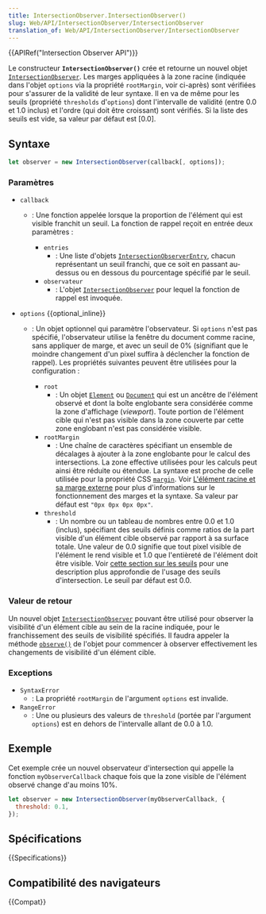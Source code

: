 ```yaml
---
title: IntersectionObserver.IntersectionObserver()
slug: Web/API/IntersectionObserver/IntersectionObserver
translation_of: Web/API/IntersectionObserver/IntersectionObserver
---
```


{{APIRef("Intersection Observer API")}}

Le constructeur **`IntersectionObserver()`** crée et retourne un nouvel objet [`IntersectionObserver`](/fr/docs/Web/API/IntersectionObserver). Les marges appliquées à la zone racine (indiquée dans l'objet `options` via la propriété `rootMargin`, voir ci-après) sont vérifiées pour s'assurer de la validité de leur syntaxe. Il en va de même pour les seuils (propriété `thresholds` d'`options`) dont l'intervalle de validité (entre 0.0 et 1.0 inclus) et l'ordre (qui doit être croissant) sont vérifiés. Si la liste des seuils est vide, sa valeur par défaut est \[0.0].

## Syntaxe

```js
let observer = new IntersectionObserver(callback[, options]);
```

### Paramètres

- `callback`

  - : Une fonction appelée lorsque la proportion de l'élément qui est visible franchit un seuil. La fonction de rappel reçoit en entrée deux paramètres :

    - `entries`
      - : Une liste d'objets [`IntersectionObserverEntry`](/fr/docs/Web/API/IntersectionObserverEntry), chacun représentant un seuil franchi, que ce soit en passant au-dessus ou en dessous du pourcentage spécifié par le seuil.
    - `observateur`
      - : L'objet [`IntersectionObserver`](/fr/docs/Web/API/IntersectionObserver) pour lequel la fonction de rappel est invoquée.

- `options` {{optional_inline}}

  - : Un objet optionnel qui paramètre l'observateur. Si `options` n'est pas spécifié, l'observateur utilise la fenêtre du document comme racine, sans appliquer de marge, et avec un seuil de 0% (signifiant que le moindre changement d'un pixel suffira à déclencher la fonction de rappel). Les propriétés suivantes peuvent être utilisées pour la configuration :

    - `root`
      - : Un objet [`Element`](/fr/docs/Web/API/Element) ou [`Document`](/fr/docs/Web/API/Document) qui est un ancêtre de l'élément observé et dont la boîte englobante sera considérée comme la zone d'affichage (_viewport_). Toute portion de l'élément cible qui n'est pas visible dans la zone couverte par cette zone englobant n'est pas considérée visible.
    - `rootMargin`
      - : Une chaîne de caractères spécifiant un ensemble de décalages à ajouter à la zone englobante pour le calcul des intersections. La zone effective utilisées pour les calculs peut ainsi être réduite ou étendue. La syntaxe est proche de celle utilisée pour la propriété CSS [`margin`](/fr/docs/Web/CSS/margin). Voir [L'élément racine et sa marge externe](/fr/docs/Web/API/Intersection_Observer_API) pour plus d'informations sur le fonctionnement des marges et la syntaxe. Sa valeur par défaut est `"0px 0px 0px 0px"`.
    - `threshold`
      - : Un nombre ou un tableau de nombres entre 0.0 et 1.0 (inclus), spécifiant des seuils définis comme ratios de la part visible d'un élément cible observé par rapport à sa surface totale. Une valeur de 0.0 signifie que tout pixel visible de l'élément le rend visible et 1.0 que l'entièreté de l'élément doit être visible. Voir [cette section sur les seuils](/fr/docs/Web/API/Intersection_Observer_API#Thresholds) pour une description plus approfondie de l'usage des seuils d'intersection. Le seuil par défaut est 0.0.

### Valeur de retour

Un nouvel objet [`IntersectionObserver`](/fr/docs/Web/API/IntersectionObserver) pouvant être utilisé pour observer la visibilité d'un élément cible au sein de la racine indiquée, pour le franchissement des seuils de visibilité spécifiés. Il faudra appeler la méthode [`observe()`](/fr/docs/Web/API/IntersectionObserver/observe) de l'objet pour commencer à observer effectivement les changements de visibilité d'un élément cible.

### Exceptions

- `SyntaxError`
  - : La propriété `rootMargin` de l'argument `options` est invalide.
- `RangeError`
  - : Une ou plusieurs des valeurs de `threshold` (portée par l'argument `options`) est en dehors de l'intervalle allant de 0.0 à 1.0.

## Exemple

Cet exemple crée un nouvel observateur d'intersection qui appelle la fonction `myObserverCallback` chaque fois que la zone visible de l'élément observé change d'au moins 10%.

```js
let observer = new IntersectionObserver(myObserverCallback, {
  threshold: 0.1,
});
```

## Spécifications

{{Specifications}}

## Compatibilité des navigateurs

{{Compat}}
